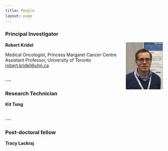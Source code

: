 ```yaml
---
title: People
layout: page
---
```


### Principal Investigator

<img align="right" src="/img/kridel.png" height="150">

**Robert Kridel**

Medical Oncologist, Princess Margaret Cancer Centre
Assistant Professor, University of Toronto
<robert.kridel@uhn.ca>  

<br>
---

### Research Technician

**Kit Tong**

<br>
---

### Post-doctoral fellow

**Tracy Lackraj**
